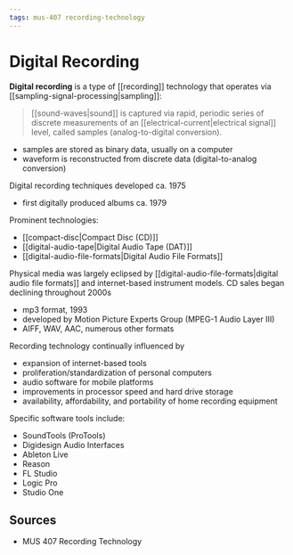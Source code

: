 ```yaml
---
tags: mus-407 recording-technology
---
```


# Digital Recording

**Digital recording** is a type of [[recording]] technology that operates via [[sampling-signal-processing|sampling]]:

> [[sound-waves|sound]] is captured via rapid, periodic series of discrete measurements of an [[electrical-current|electrical signal]] level, called samples (analog-to-digital conversion).

- samples are stored as binary data, usually on a computer
- waveform is reconstructed from discrete data (digital-to-analog conversion)

Digital recording techniques developed ca. 1975

- first digitally produced albums ca. 1979

Prominent technologies:

- [[compact-disc|Compact Disc (CD)]]
- [[digital-audio-tape|Digital Audio Tape (DAT)]]
- [[digital-audio-file-formats|Digital Audio File Formats]]

Physical media was largely eclipsed by [[digital-audio-file-formats|digital audio file formats]] and internet-based instrument models. CD sales began declining throughout 2000s

- mp3 format, 1993
- developed by Motion Picture Experts Group (MPEG-1 Audio Layer III)
- AIFF, WAV, AAC, numerous other formats

Recording technology continually influenced by

- expansion of internet-based tools
- proliferation/standardization of personal computers
- audio software for mobile platforms
- improvements in processor speed and hard drive storage
- availability, affordability, and portability of home recording equipment

Specific software tools include:

- SoundTools (ProTools)
- Digidesign Audio Interfaces
- Ableton Live
- Reason
- FL Studio
- Logic Pro
- Studio One

## Sources

- MUS 407 Recording Technology
